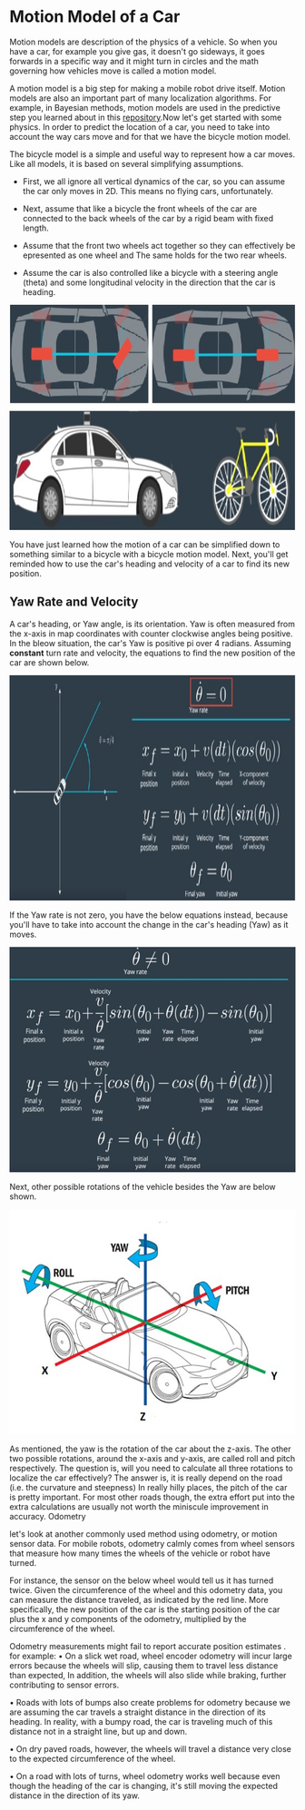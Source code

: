 # Motion Model of a Car

Motion models are description of the physics of a vehicle. So when you have a car, for example you give gas, it doesn't go sideways, it goes forwards in a specific way and it might turn in circles and the math governing how vehicles move is called a motion model. 

A motion model is a big step for making a mobile robot drive itself. Motion models are also an important part of many localization algorithms. For example, in Bayesian methods, motion models are used in the predictive step you learned about in this [repository](https://github.com/A2Amir/keep-track-of-a-vehicle-s-coordinates).Now let's get started with some physics. In order to predict the location of a car, you need to take into account the way cars move and for that we have the bicycle motion model. 


The bicycle model is a simple and useful way to represent how a car moves. Like all models, it is based on several simplifying assumptions. 

* First, we all ignore all vertical dynamics of the car, so you can assume the car only moves in 2D. This means no flying cars, unfortunately. 

* Next, assume that like a bicycle the front wheels of the car are connected to the back wheels of the car by a rigid beam with fixed length. 

* Assume that the front two wheels act together so they can effectively be epresented as one wheel and The same holds for the two rear wheels.

* Assume the car is also controlled like a bicycle with a steering angle (theta) and some longitudinal velocity in the direction that the car is heading. 

 
<p align="right">
<img src="./img/1.jpg" width="593" height="397" alt=" A motion model" />
<p align="right">


You have just learned how the motion of a car can be simplified down to something similar to a bicycle with a bicycle motion model. Next, you'll get reminded how to use the car's heading and velocity of a car to find its new position. 


## Yaw Rate and Velocity

A car's heading, or Yaw angle, is its orientation. Yaw is often measured from the x-axis in map coordinates with counter clockwise angles being positive. In the bleow situation, the car's Yaw is positive pi over 4 radians. Assuming **constant** turn rate and velocity, the equations to find the new position of the car are shown below. 
 

 
<p align="right">
<img src="./img/2.jpg" width="593" height="397" alt=" Yaw Rate and Velocity" />
<p align="right">

If the Yaw rate is not zero, you have the below equations instead, because you'll have to take into account the change in the car's heading (Yaw) as it moves.
 
 
<p align="right">
<img src="./img/3.jpg" width="593" height="397" alt=" to take into account the change in the car's heading (Yaw) as it moves." />
<p align="right">
 
Next, other possible rotations of the vehicle besides the Yaw are below shown.
<p align="right">
<img src="./img/4.jpg" width="593" height="397" alt="  other possible rotations of the vehicle " />
<p align="right">

 
As mentioned, the yaw is the rotation of the car about the z-axis. The other two possible rotations, around the x-axis and y-axis, are called roll and pitch respectively. The question is, will you need to calculate all three rotations to localize the car effectively?
The answer is, it is really depend on the road (i.e. the curvature and steepness) In really hilly places, the pitch of the car is pretty important. For most other roads though, the extra effort put into the extra calculations are usually not worth the miniscule improvement in accuracy.
Odometry

let's look at another commonly used method using odometry, or motion sensor data. For mobile robots, odometry calmly comes from wheel sensors that measure how many times the wheels of the vehicle or robot have turned. 

For instance, the sensor on the below wheel would tell us it has turned twice. Given the circumference of the wheel and this odometry data, you can measure the distance traveled, 
as indicated by the red line. More specifically, the new position of the car is the starting position of the car plus the x and y components of the odometry, multiplied by the circumference of the wheel. 
 

Odometry measurements might fail to report accurate position estimates .
 for example:
•	On a slick wet road, wheel encoder odometry will incur large errors because the wheels will slip, causing them to travel less distance than expected, In addition, the wheels will also slide while braking, further contributing to sensor errors. 
 
•	Roads with lots of bumps also create problems for odometry because we are assuming the car travels a straight distance in the direction of its heading. In reality, with a bumpy road, the car is traveling much of this distance not in a straight line, but up and down. 

•	On dry paved roads, however, the wheels will travel a distance very close to the expected circumference of the wheel. 


•	On a road with lots of turns, wheel odometry works well because even though the heading of the car is changing, it's still moving the expected distance in the direction of its yaw. 
 


 

